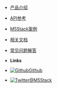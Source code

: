 - [产品介绍](zh_CN/README)
<!-- - [快速上手](zh_CN/quick_start) -->
- [API参考](zh_CN/api_reference)
- [M5Stack案例](zh_CN/m5stack_cases)
- [相关文档](zh_CN/related_documents)
- [常见问题解答](zh_CN/faq)


- **Links**
- [![Github](https://icongram.jgog.in/simple/github.svg?color=808080&size=16)Github](https://github.com/m5stack)
- [![Twitter](https://icongram.jgog.in/simple/twitter.svg?colored&size=16)@M5Stack](http://twitter.com/M5Stack)
